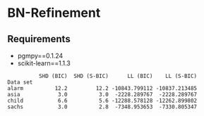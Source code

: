 # BN-Refinement

## Requirements 
- pgmpy==0.1.24
- scikit-learn==1.1.3

```
          SHD (BIC)  SHD (S-BIC)      LL (BIC)    LL (S-BIC)
Data set
alarm          12.2         12.2 -10843.799112 -10837.213485
asia            3.0          3.0  -2228.289767  -2228.289767
child           6.6          5.6 -12288.578128 -12262.899802
sachs           3.0          2.8  -7348.953653  -7330.805347
```

